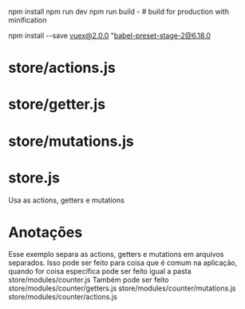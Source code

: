 npm install
npm run dev
npm run build - # build for production with minification

npm install --save vuex@2.0.0
"babel-preset-stage-2@6.18.0

# store/actions.js
# store/getter.js
# store/mutations.js

# store.js
Usa as actions, getters e mutations


# Anotações
Esse exemplo separa as actions, getters e mutations em arquivos separados.
Isso pode ser feito para coisa que é comum na aplicação, quando
for coisa específica pode ser feito igual a pasta
store/modules/counter.js
Também pode ser feito
store/modules/counter/getters.js
store/modules/counter/mutations.js
store/modules/counter/actions.js